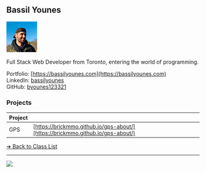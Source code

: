 <style>@import url("//readme.codeadam.ca/readme.css");</style>

## Bassil Younes

![Bassil Younes](../images/byounes123321.png)

Full Stack Web Developer from Toronto, entering the world of programming.

Portfolio: [https://bassilyounes.com](https://bassilyounes.com)  
LinkedIn: [bassilyounes](https://www.linkedin.com/in/bassilyounes/)  
GitHub: [byounes123321](https://github.com/byounes123321)  

### Projects

| Project | |
| - | - |
| GPS | [https://brickmmo.github.io/gps-about/](https://brickmmo.github.io/gps-about/) |

[&#10132; Back to Class List](/)

---

<a href="https://brickmmo.com">
<img src="https://brickmmo.com/images/brickmmo-logo-horizontal.jpg" width="100">
</a>
